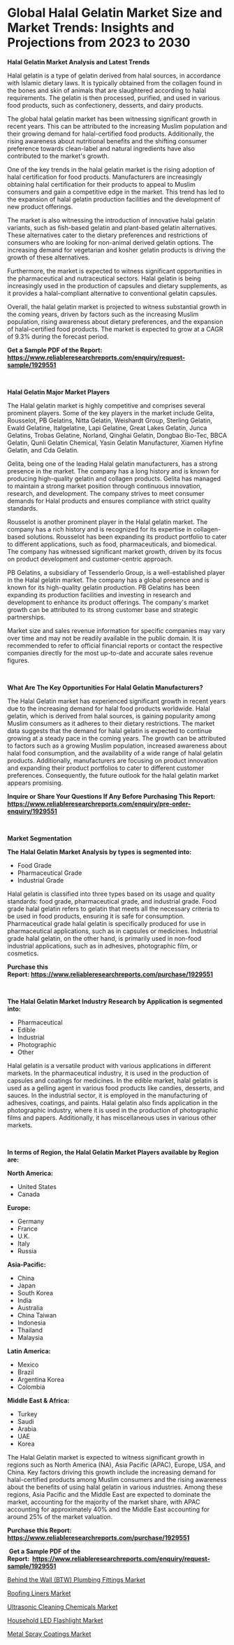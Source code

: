 <p><h1>Global Halal Gelatin Market Size and Market Trends: Insights and Projections from 2023 to 2030</h1></p><p><strong>Halal Gelatin Market Analysis and Latest Trends</strong></p>
<p><p>Halal gelatin is a type of gelatin derived from halal sources, in accordance with Islamic dietary laws. It is typically obtained from the collagen found in the bones and skin of animals that are slaughtered according to halal requirements. The gelatin is then processed, purified, and used in various food products, such as confectionery, desserts, and dairy products.</p><p>The global halal gelatin market has been witnessing significant growth in recent years. This can be attributed to the increasing Muslim population and their growing demand for halal-certified food products. Additionally, the rising awareness about nutritional benefits and the shifting consumer preference towards clean-label and natural ingredients have also contributed to the market's growth.</p><p>One of the key trends in the halal gelatin market is the rising adoption of halal certification for food products. Manufacturers are increasingly obtaining halal certification for their products to appeal to Muslim consumers and gain a competitive edge in the market. This trend has led to the expansion of halal gelatin production facilities and the development of new product offerings.</p><p>The market is also witnessing the introduction of innovative halal gelatin variants, such as fish-based gelatin and plant-based gelatin alternatives. These alternatives cater to the dietary preferences and restrictions of consumers who are looking for non-animal derived gelatin options. The increasing demand for vegetarian and kosher gelatin products is driving the growth of these alternatives.</p><p>Furthermore, the market is expected to witness significant opportunities in the pharmaceutical and nutraceutical sectors. Halal gelatin is being increasingly used in the production of capsules and dietary supplements, as it provides a halal-compliant alternative to conventional gelatin capsules.</p><p>Overall, the halal gelatin market is projected to witness substantial growth in the coming years, driven by factors such as the increasing Muslim population, rising awareness about dietary preferences, and the expansion of halal-certified food products. The market is expected to grow at a CAGR of 9.3% during the forecast period.</p></p>
<p><strong>Get a Sample PDF of the Report:&nbsp; <a href="https://www.reliableresearchreports.com/enquiry/request-sample/1929551">https://www.reliableresearchreports.com/enquiry/request-sample/1929551</a></strong></p>
<p>&nbsp;</p>
<p><strong>Halal Gelatin Major Market Players</strong></p>
<p><p>The Halal gelatin market is highly competitive and comprises several prominent players. Some of the key players in the market include Gelita, Rousselot, PB Gelatins, Nitta Gelatin, Weishardt Group, Sterling Gelatin, Ewald Gelatine, Italgelatine, Lapi Gelatine, Great Lakes Gelatin, Junca Gelatins, Trobas Gelatine, Norland, Qinghai Gelatin, Dongbao Bio-Tec, BBCA Gelatin, Qunli Gelatin Chemical, Yasin Gelatin Manufacturer, Xiamen Hyfine Gelatin, and Cda Gelatin.</p><p>Gelita, being one of the leading Halal gelatin manufacturers, has a strong presence in the market. The company has a long history and is known for producing high-quality gelatin and collagen products. Gelita has managed to maintain a strong market position through continuous innovation, research, and development. The company strives to meet consumer demands for Halal products and ensures compliance with strict quality standards.</p><p>Rousselot is another prominent player in the Halal gelatin market. The company has a rich history and is recognized for its expertise in collagen-based solutions. Rousselot has been expanding its product portfolio to cater to different applications, such as food, pharmaceuticals, and biomedical. The company has witnessed significant market growth, driven by its focus on product development and customer-centric approach.</p><p>PB Gelatins, a subsidiary of Tessenderlo Group, is a well-established player in the Halal gelatin market. The company has a global presence and is known for its high-quality gelatin production. PB Gelatins has been expanding its production facilities and investing in research and development to enhance its product offerings. The company's market growth can be attributed to its strong customer base and strategic partnerships.</p><p>Market size and sales revenue information for specific companies may vary over time and may not be readily available in the public domain. It is recommended to refer to official financial reports or contact the respective companies directly for the most up-to-date and accurate sales revenue figures.</p></p>
<p>&nbsp;</p>
<p><strong>What Are The Key Opportunities For Halal Gelatin Manufacturers?</strong></p>
<p><p>The Halal Gelatin market has experienced significant growth in recent years due to the increasing demand for halal food products worldwide. Halal gelatin, which is derived from halal sources, is gaining popularity among Muslim consumers as it adheres to their dietary restrictions. The market data suggests that the demand for halal gelatin is expected to continue growing at a steady pace in the coming years. The growth can be attributed to factors such as a growing Muslim population, increased awareness about halal food consumption, and the availability of a wide range of halal gelatin products. Additionally, manufacturers are focusing on product innovation and expanding their product portfolios to cater to different customer preferences. Consequently, the future outlook for the halal gelatin market appears promising.</p></p>
<p><strong>Inquire or Share Your Questions If Any Before Purchasing This Report: <a href="https://www.reliableresearchreports.com/enquiry/pre-order-enquiry/1929551">https://www.reliableresearchreports.com/enquiry/pre-order-enquiry/1929551</a></strong></p>
<p>&nbsp;</p>
<p><strong>Market Segmentation</strong></p>
<p><strong>The Halal Gelatin Market Analysis by types is segmented into:</strong></p>
<p><ul><li>Food Grade</li><li>Pharmaceutical Grade</li><li>Industrial Grade</li></ul></p>
<p><p>Halal gelatin is classified into three types based on its usage and quality standards: food grade, pharmaceutical grade, and industrial grade. Food grade halal gelatin refers to gelatin that meets all the necessary criteria to be used in food products, ensuring it is safe for consumption. Pharmaceutical grade halal gelatin is specifically produced for use in pharmaceutical applications, such as in capsules or medicines. Industrial grade halal gelatin, on the other hand, is primarily used in non-food industrial applications, such as in adhesives, photographic film, or cosmetics.</p></p>
<p><strong>Purchase this Report:&nbsp;<a href="https://www.reliableresearchreports.com/purchase/1929551">https://www.reliableresearchreports.com/purchase/1929551</a></strong></p>
<p>&nbsp;</p>
<p><strong>The Halal Gelatin Market Industry Research by Application is segmented into:</strong></p>
<p><ul><li>Pharmaceutical</li><li>Edible</li><li>Industrial</li><li>Photographic</li><li>Other</li></ul></p>
<p><p>Halal gelatin is a versatile product with various applications in different markets. In the pharmaceutical industry, it is used in the production of capsules and coatings for medicines. In the edible market, halal gelatin is used as a gelling agent in various food products like candies, desserts, and sauces. In the industrial sector, it is employed in the manufacturing of adhesives, coatings, and paints. Halal gelatin also finds application in the photographic industry, where it is used in the production of photographic films and papers. Additionally, it has miscellaneous uses in various other markets.</p></p>
<p>&nbsp;</p>
<p><strong>In terms of Region, the Halal Gelatin Market Players available by Region are:</strong></p>
<p>
    <p> <strong> North America: </strong>
        <ul>
            <li>United States</li>
            <li>Canada</li>
        </ul>
        </p> 
    <p> <strong> Europe: </strong>
        <ul>
            <li>Germany</li>
            <li>France</li>
            <li>U.K.</li>
            <li>Italy</li>
            <li>Russia</li>
        </ul>
        </p> 
    <p> <strong> Asia-Pacific: </strong>
        <ul>
            <li>China</li>
            <li>Japan</li>
            <li>South Korea</li>
            <li>India</li>
            <li>Australia</li>
            <li>China Taiwan</li>
            <li>Indonesia</li>
            <li>Thailand</li>
            <li>Malaysia</li>
        </ul>
        </p> 
    <p> <strong> Latin America: </strong>
        <ul>
            <li>Mexico</li>
            <li>Brazil</li>
            <li>Argentina Korea</li>
            <li>Colombia</li>
        </ul>
        </p> 
    <p> <strong> Middle East & Africa: </strong>
        <ul>
            <li>Turkey</li>
            <li>Saudi</li>
            <li>Arabia</li>
            <li>UAE</li>
            <li>Korea</li>
        </ul>
    </p>
    </p>
<p><p>The Halal Gelatin market is expected to witness significant growth in regions such as North America (NA), Asia Pacific (APAC), Europe, USA, and China. Key factors driving this growth include the increasing demand for halal-certified products among Muslim consumers and the rising awareness about the benefits of using halal gelatin in various industries. Among these regions, Asia Pacific and the Middle East are expected to dominate the market, accounting for the majority of the market share, with APAC accounting for approximately 40% and the Middle East accounting for around 25% of the market valuation.</p></p>
<p><strong>Purchase this Report: <a href="https://www.reliableresearchreports.com/purchase/1929551">https://www.reliableresearchreports.com/purchase/1929551</a></strong></p>
<p>&nbsp;<strong>Get a Sample PDF of the Report:&nbsp;&nbsp;<a href="https://www.reliableresearchreports.com/enquiry/request-sample/1929551">https://www.reliableresearchreports.com/enquiry/request-sample/1929551</a></strong></p>
<p><strong></strong></p>
<p><p><a href="https://github.com/marloy8/Market-Research-Report-List-1/blob/main/behind-the-wall-btw-plumbing-fittings-market.md">Behind the Wall (BTW) Plumbing Fittings Market</a></p><p><a href="https://medium.com/@odellernser/roofing-liners-market-analysis-its-cagr-market-segmentation-and-global-industry-overview-fdfc5815b341">Roofing Liners Market</a></p><p><a href="https://medium.com/@jeffrystehr/analyzing-ultrasonic-cleaning-chemicals-market-global-industry-perspective-and-forecast-2023-to-57c1c22d8258">Ultrasonic Cleaning Chemicals Market</a></p><p><a href="https://github.com/aliciawhite5576/Market-Research-Report-List-1/blob/main/household-led-flashlight-market.md">Household LED Flashlight Market</a></p><p><a href="https://medium.com/@ardithlynch1906/metal-spray-coatings-nbsp-market-focuses-on-market-share-size-and-projected-forecast-till-2030-c28d2b7b46a2">Metal Spray Coatings Market</a></p></p>